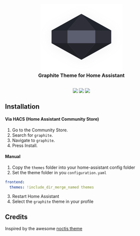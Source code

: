 <h3 align="center" style="margin-bottom: 32px">
	<img src="https://raw.githubusercontent.com/TilmanGriesel/graphite/2.0-rework/docs/logo_s.svg" width="270" height="220" alt="Logo Graphite Theme"/><br/>
	Graphite Theme for Home Assistant
</h3>

<p align="center">
  	<a href="https://my.home-assistant.io/redirect/hacs_repository/?owner=TilmanGriesel&repository=graphite&category=theme"><img src="https://img.shields.io/badge/hacs-default-blue?colorA=16181d&colorB=5c5e70&style=for-the-badge"></a>
	<a href="https://github.com/tilmangriesel/graphite/stargazers"><img src="https://img.shields.io/github/stars/tilmangriesel/graphite?colorA=16181d&colorB=5c5e70&style=for-the-badge"></a>
	<a href="https://github.com/tilmangriesel/graphite/issues"><img src="https://img.shields.io/github/issues/tilmangriesel/graphite?colorA=16181d&colorB=5c5e70&style=for-the-badge"></a>
</p>

## Installation

#### Via HACS (Home Assistant Community Store)
1. Go to the Community Store.
2. Search for `graphite`.
3. Navigate to `graphite`.
4. Press Install.

#### Manual
1. Copy the `themes` folder into your home-assistant config folder
1. Set the theme folder in you `configuration.yaml`

```yaml
frontend:
  themes: !include_dir_merge_named themes
```

3. Restart Home Assistant
4. Select the `graphite` theme in your profile

## Credits
Inspired by the awesome [noctis theme](https://github.com/aFFekopp/noctis)
